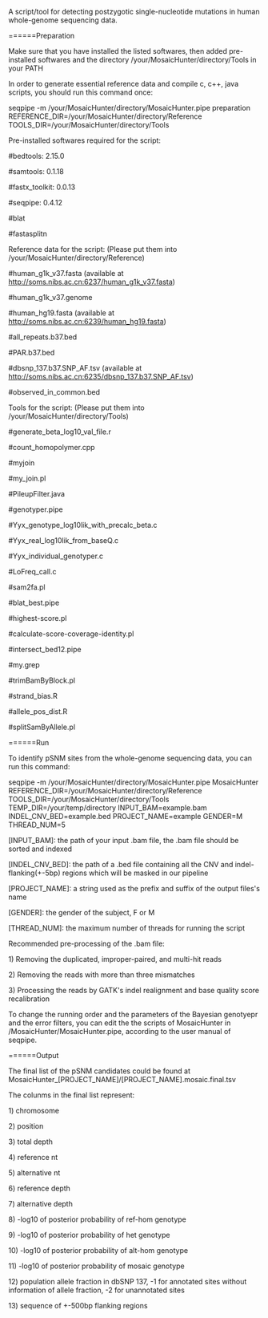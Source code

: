 <p>A script/tool for detecting postzygotic single-nucleotide mutations in human whole-genome sequencing data.</p>

<p>======Preparation</p>

<p>Make sure that you have installed the listed softwares, then added pre-installed softwares and the directory /your/MosaicHunter/directory/Tools in your PATH</p>

<p>In order to generate essential reference data and compile c, c++, java scripts, you should run this command once:</p>
<p>    seqpipe -m /your/MosaicHunter/directory/MosaicHunter.pipe preparation REFERENCE_DIR=/your/MosaicHunter/directory/Reference TOOLS_DIR=/your/MosaicHunter/directory/Tools</p>

<p>Pre-installed softwares required for the script:</p>
<p>    #bedtools: 2.15.0</p>
<p>    #samtools: 0.1.18</p>
<p>    #fastx_toolkit: 0.0.13</p>
<p>    #seqpipe: 0.4.12</p>
<p>    #blat</p>
<p>    #fastasplitn</p>

<p>Reference data for the script: (Please put them into /your/MosaicHunter/directory/Reference)</p>
<p>    #human_g1k_v37.fasta (available at <a href="http://soms.nibs.ac.cn:6237/human_g1k_v37.fasta">http://soms.nibs.ac.cn:6237/human_g1k_v37.fasta</a>)</p>
<p>    #human_g1k_v37.genome</p>
<p>    #human_hg19.fasta (available at <a href="http://soms.nibs.ac.cn:6239/human_hg19.fasta">http://soms.nibs.ac.cn:6239/human_hg19.fasta</a>)</p>
<p>    #all_repeats.b37.bed</p>
<p>    #PAR.b37.bed</p>
<p>    #dbsnp_137.b37.SNP_AF.tsv (available at <a href="http://soms.nibs.ac.cn:6235/dbsnp_137.b37.SNP_AF.tsv">http://soms.nibs.ac.cn:6235/dbsnp_137.b37.SNP_AF.tsv</a>)</p>
<p>    #observed_in_common.bed</p>

<p>Tools for the script: (Please put them into /your/MosaicHunter/directory/Tools)</p>
<p>    #generate_beta_log10_val_file.r</p>
<p>    #count_homopolymer.cpp</p>
<p>    #myjoin</p>
<p>    #my_join.pl</p>
<p>    #PileupFilter.java</p>
<p>    #genotyper.pipe</p>
<p>    #Yyx_genotype_log10lik_with_precalc_beta.c</p>
<p>    #Yyx_real_log10lik_from_baseQ.c</p>
<p>    #Yyx_individual_genotyper.c</p>
<p>    #LoFreq_call.c</p>
<p>    #sam2fa.pl</p>
<p>    #blat_best.pipe</p>
<p>    #highest-score.pl</p>
<p>    #calculate-score-coverage-identity.pl</p>
<p>    #intersect_bed12.pipe</p>
<p>    #my.grep</p>
<p>    #trimBamByBlock.pl</p>
<p>    #strand_bias.R</p>
<p>    #allele_pos_dist.R</p>
<p>    #splitSamByAllele.pl</p>

<p>======Run</p>

<p>To identify pSNM sites from the whole-genome sequencing data, you can run this command: </p>
<p>    seqpipe -m /your/MosaicHunter/directory/MosaicHunter.pipe MosaicHunter REFERENCE_DIR=/your/MosaicHunter/directory/Reference TOOLS_DIR=/your/MosaicHunter/directory/Tools TEMP_DIR=/your/temp/directory INPUT_BAM=example.bam INDEL_CNV_BED=example.bed PROJECT_NAME=example GENDER=M THREAD_NUM=5</p>
<p>        [INPUT_BAM]: the path of your input .bam file, the .bam file should be sorted and indexed</p>
<p>        [INDEL_CNV_BED]: the path of a .bed file containing all the CNV and indel-flanking(+-5bp) regions which will be masked in our pipeline</p>
<p>        [PROJECT_NAME]: a string used as the prefix and suffix of the output files's name</p>
<p>        [GENDER]:  the gender of the subject, F or M</p>
<p>        [THREAD_NUM]: the maximum number of threads for running the script</p>

<p>Recommended pre-processing of the .bam file:</p>
<p>    1) Removing the duplicated, improper-paired, and multi-hit reads</p>
<p>    2) Removing the reads with more than three mismatches</p>
<p>    3) Processing the reads by GATK's indel realignment and base quality score recalibration</p>


<p>To change the running order and the parameters of the Bayesian genotyepr and the error filters, you can edit the the scripts of MosaicHunter in /MosaicHunter/MosaicHunter.pipe, according to the user manual of seqpipe.</p>

<p>======Output</p>

<p>The final list of the pSNM candidates could be found at MosaicHunter_[PROJECT_NAME]/[PROJECT_NAME].mosaic.final.tsv</p>
<p>    The colunms in the final list represent:</p>
<p>    1) chromosome</p>
<p>    2) position</p>
<p>    3) total depth</p>
<p>    4) reference nt</p>
<p>    5) alternative nt</p>
<p>    6) reference depth</p>
<p>    7) alternative depth</p>
<p>    8) -log10 of posterior probability of ref-hom genotype</p>
<p>    9) -log10 of posterior probability of het genotype</p>
<p>    10) -log10 of posterior probability of alt-hom genotype</p>
<p>    11) -log10 of posterior probability of mosaic genotype</p>
<p>    12) population allele fraction in dbSNP 137, -1 for annotated sites without information of allele fraction, -2 for unannotated sites</p>
<p>    13) sequence of +-500bp flanking regions</p>
